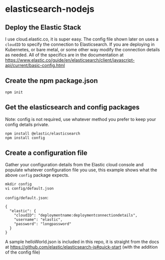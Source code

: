 # elasticsearch-nodejs

## Deploy the Elastic Stack
I use cloud.elastic.co, it is super easy.  The config file shown later on uses a `cloudID` to specify the connection to Elasticsearch.  If you are deploying in Kubernetes, or bare metal, or some other way modify the connection details as needed.  All of the specifics are in the documentation at https://www.elastic.co/guide/en/elasticsearch/client/javascript-api/current/basic-config.html


## Create the npm package.json
```
npm init
```

## Get the elasticsearch and config packages

Note: config is not required, use whatever method you prefer to keep your config details private.
```
npm install @elastic/elasticsearch
npm install config
```

## Create a configuration file

Gather your configuration details from the Elastic cloud console and populate
whatever configuration file you use, this example shows what the above `config` package expects.

```
mkdir config
vi config/default.json
```

`config/default.json`:
```
{
  "elastic": {
    "cloudID": "deploymentname:deploymentconnectiondetails",
    "username": "elastic",
    "password": "longpassword"
  }
}
```

A sample helloWorld.json is included in this repo, it is straight from the docs at https://github.com/elastic/elasticsearch-js#quick-start (with the addition of the config file)

